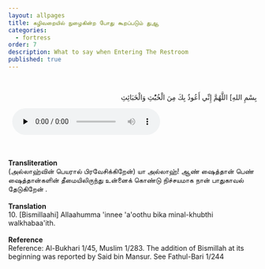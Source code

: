 ```yaml
---
layout: allpages
title: கழிவறையில் நுழைகின்ற போது கூறப்படும் துஆ
categories:
  - fortress
order: 7
description: What to say when Entering The Restroom
published: true
---
```


&nbsp;
<div class="arabictext" dir="RTL">

بِسْمِ اللهِ] اللَّهُمَّ إِنِّي أَعُوذُ بِكَ مِنَ الْخُبُْثِ وَالْخَبَائِثِ

</div>
&nbsp;


<audio controls  preload="none">
  <source src="{{ site.baseurl }}/audio/fortress/10.mp3" type="audio/mpeg">
Your browser does not support the audio element.
</audio>


&nbsp;
<div class="duaextra" tabindex="0">
<div><strong>Transliteration</strong></div>
<div class="extra"> (அல்லாஹ்வின் பெயரால் பிரவேசிக்கிறேன்) யா அல்லாஹ்! ஆண் ஷைத்தான் பெண் ஷைத்தான்களின் தீமையிலிருந்து உன்னைக் கொண்டு நிச்சயமாக நான் பாதுகாவல் தேடுகிறேன் .</div>
</div>
&nbsp;
<div class="duaextra" tabindex="0">
<div><strong>Translation</strong></div>
<div class="extra">10. [Bismillaahi] Allaahumma 'innee 'a'oothu bika minal-khubthi walkhabaa'ith.</div>
</div>
&nbsp;
<div class="duaextra" tabindex="0">
<div><strong>Reference</strong></div>
<div class="extra">Reference: Al-Bukhari 1/45, Muslim 1/283. The addition of Bismillah at its beginning was reported by Said bin Mansur. See Fathul-Bari 1/244</div>
</div>
